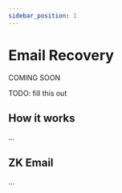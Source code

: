 ```yaml
---
sidebar_position: 1
---
```


# Email Recovery

COMING SOON

TODO: fill this out

## How it works

...


## ZK Email

...